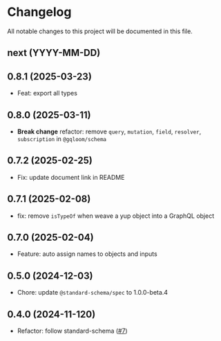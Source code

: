 # Changelog

All notable changes to this project will be documented in this file.

## next (YYYY-MM-DD)

## 0.8.1 (2025-03-23)

- Feat: export all types

## 0.8.0 (2025-03-11)

* **Break change** refactor: remove `query`, `mutation`, `field`, `resolver`, `subscription` in `@gqloom/schema`

## 0.7.2 (2025-02-25)

* Fix: update document link in README

## 0.7.1 (2025-02-08)

* fix: remove `isTypeOf` when weave a yup object into a GraphQL object

## 0.7.0 (2025-02-04)

* Feature: auto assign names to objects and inputs

## 0.5.0 (2024-12-03)

* Chore: update `@standard-schema/spec` to 1.0.0-beta.4

## 0.4.0 (2024-11-120)

* Refactor: follow standard-schema ([#7](https://github.com/modevol-com/gqloom/pull/7))
